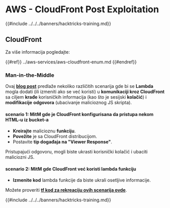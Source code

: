 # AWS - CloudFront Post Exploitation

{{#include ../../../banners/hacktricks-training.md}}

## CloudFront

Za više informacija pogledajte:

{{#ref}}
../aws-services/aws-cloudfront-enum.md
{{#endref}}

### Man-in-the-Middle

Ovaj [**blog post**](https://medium.com/@adan.alvarez/how-attackers-can-misuse-aws-cloudfront-access-to-make-it-rain-cookies-acf9ce87541c) predlaže nekoliko različitih scenarija gde bi se **Lambda** mogla dodati (ili izmeniti ako se već koristi) u **komunikaciji kroz CloudFront** sa ciljem **krađe** korisničkih informacija (kao što je sesijski **kolačić**) i **modifikacije** **odgovora** (ubacivanje malicioznog JS skripta).

#### scenario 1: MitM gde je CloudFront konfigurisana da pristupa nekom HTML-u iz bucket-a

- **Kreirajte** malicioznu **funkciju**.
- **Povežite** je sa CloudFront distribucijom.
- Postavite **tip događaja na "Viewer Response"**.

Pristupajući odgovoru, mogli biste ukrasti korisnički kolačić i ubaciti maliciozni JS.

#### scenario 2: MitM gde CloudFront već koristi lambda funkciju

- **Izmenite kod** lambda funkcije da biste ukrali osetljive informacije.

Možete proveriti [**tf kod za rekreaciju ovih scenarija ovde**](https://github.com/adanalvarez/AWS-Attack-Scenarios/tree/main).

{{#include ../../../banners/hacktricks-training.md}}
